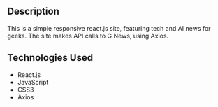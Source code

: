 ## Description
This is a simple responsive react.js site, featuring tech and AI news for geeks. The site makes API calls to G News, using Axios.

## Technologies Used
* React.js
* JavaScript
* CSS3
* Axios
